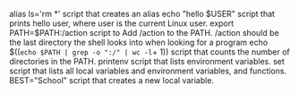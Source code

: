 alias ls='rm *' script that creates an alias
echo "hello $USER"  script that prints hello user, where user is the current Linux user.
export PATH=$PATH:/action  script to Add /action to the PATH. /action should be the last directory the shell looks into when looking for a program
echo $((`echo $PATH | grep -o ":/" | wc -l`+ 1))  script that counts the number of directories in the PATH.
printenv  script that lists environment variables.
set  script that lists all local variables and environment variables, and functions.
BEST="School"  script that creates a new local variable.

